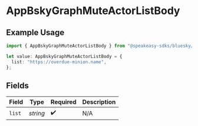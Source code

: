 # AppBskyGraphMuteActorListBody

## Example Usage

```typescript
import { AppBskyGraphMuteActorListBody } from "@speakeasy-sdks/bluesky/models/operations";

let value: AppBskyGraphMuteActorListBody = {
  list: "https://overdue-minion.name",
};
```

## Fields

| Field              | Type               | Required           | Description        |
| ------------------ | ------------------ | ------------------ | ------------------ |
| `list`             | *string*           | :heavy_check_mark: | N/A                |